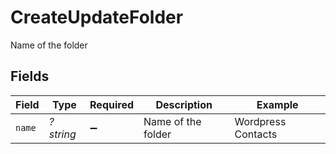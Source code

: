 # CreateUpdateFolder

Name of the folder


## Fields

| Field              | Type               | Required           | Description        | Example            |
| ------------------ | ------------------ | ------------------ | ------------------ | ------------------ |
| `name`             | *?string*          | :heavy_minus_sign: | Name of the folder | Wordpress Contacts |